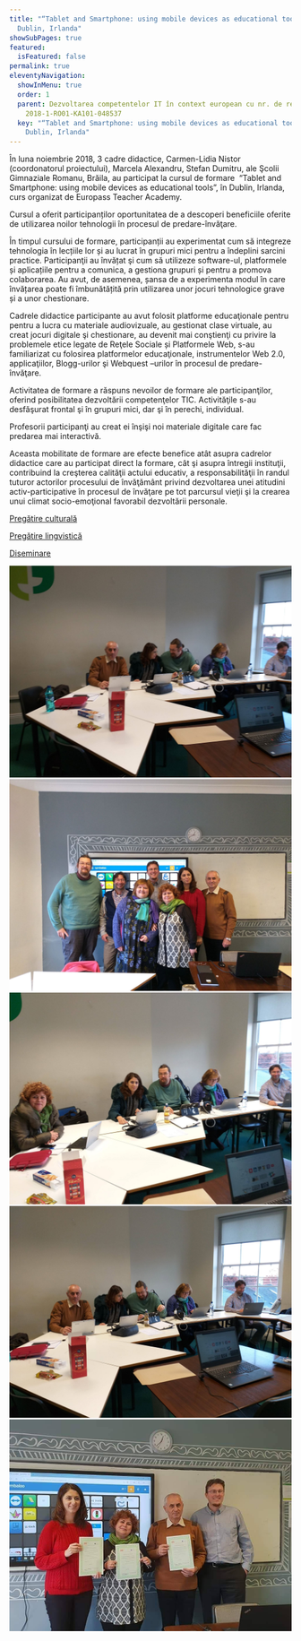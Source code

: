 ```yaml
---
title: "“Tablet and Smartphone: using mobile devices as educational tools”,
  Dublin, Irlanda"
showSubPages: true
featured:
  isFeatured: false
permalink: true
eleventyNavigation:
  showInMenu: true
  order: 1
  parent: Dezvoltarea competentelor IT în context european cu nr. de referință
    2018-1-RO01-KA101-048537
  key: "“Tablet and Smartphone: using mobile devices as educational tools”,
    Dublin, Irlanda"
---
```

În luna noiembrie 2018, 3 cadre didactice, Carmen-Lidia Nistor (coordonatorul proiectului), Marcela Alexandru, Stefan Dumitru, ale Şcolii Gimnaziale Romanu, Brăila, au participat la cursul de formare  “Tablet and Smartphone: using mobile devices as educational tools”, în Dublin, Irlanda, curs organizat de Europass Teacher Academy.

Cursul a oferit participanților oportunitatea de a descoperi beneficiile oferite de utilizarea noilor tehnologii în procesul de predare-învăţare.

În timpul cursului de formare, participanții au experimentat cum să integreze tehnologia în lecțiile lor și au lucrat în grupuri mici pentru a îndeplini sarcini practice. Participanţii au învățat şi cum să utilizeze software-ul, platformele și aplicațiile pentru a comunica, a gestiona grupuri și pentru a promova colaborarea. Au avut, de asemenea, șansa de a experimenta modul în care învățarea poate fi îmbunătățită prin utilizarea unor jocuri tehnologice grave și a unor chestionare.

Cadrele didactice participante au avut folosit platforme educaţionale pentru pentru a lucra cu materiale audiovizuale, au gestionat clase virtuale, au creat jocuri digitale şi chestionare, au devenit mai conştienţi cu privire la problemele etice legate de Reţele Sociale și Platformele Web, s-au familiarizat cu folosirea platformelor educaţionale, instrumentelor Web 2.0, applicaţiilor, Blogg-urilor şi Webquest –urilor în procesul de predare-învăţare.

Activitatea de formare a răspuns nevoilor de formare ale participanţilor, oferind posibilitatea dezvoltării competenţelor TIC. Activităţile s-au desfăşurat frontal şi în grupuri mici, dar şi în perechi, individual.

Profesorii participanţi au creat ei înşişi noi materiale digitale care fac predarea mai interactivă.

Aceasta mobilitate de formare are efecte benefice atât asupra cadrelor didactice care au participat direct la formare, cât şi asupra întregii instituţii, contribuind la creşterea calităţii actului educativ, a responsabilităţii în randul tuturor actorilor procesului de învăţământ privind dezvoltarea unei atitudini activ-participative în procesul de învăţare pe tot parcursul vieţii şi la crearea unui climat socio-emoţional favorabil dezvoltării personale.

[Pregătire culturală](https://docs.google.com/document/d/1K8JSeUVzygWnGLG_kWNHL_zvVtGaI6hC/edit?usp=sharing&ouid=113906310118303393559&rtpof=true&sd=true)

[Pregătire lingvistică](https://docs.google.com/document/d/1ijExmp5kpA8qbsbG-EKLuj2tIWKnphqN/edit?usp=sharing&ouid=113906310118303393559&rtpof=true&sd=true)

[Diseminare](https://docs.google.com/presentation/d/1tiyq-yyyLs2qnGIoK6pDoujNRT7dpz43/edit?usp=sharing&ouid=113906310118303393559&rtpof=true&sd=true)

<div class="row gtr-50 gtr-uniform">
  <div class="col-6">
    <span class="image fit"><img src="/uploads/6.jpg" /></span>
  </div>
  <div class="col-6">
    <span class="image fit"><img src="/uploads/8.jpg" /></span>
  </div>
  <div class="col-6">
    <span class="image fit"><img src="/uploads/7.jpg" /></span>
  </div>
  <div class="col-6">
    <span class="image fit"><img src="/uploads/5.jpg" /></span>
  </div>
  <div class="col-6">
    <span class="image fit"><img src="/uploads/14.jpg" /></span>
  </div>
</div>
